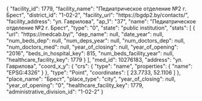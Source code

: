 {
    "facility_id": 1779,
    "facility_name": "Педиатрическое отделение №2 г. Брест",
    "district_id": "1-02-2",
    "facility_url": "https:\/\/bgdp2.by\/contacts\/",
    "facility_address": "ул. Гаврилова",
    "ap_1": "37",
    "name": "Педиатрическое отделение №2 г. Брест",
    "type": "0",
    "state": "public institution",
    "stats": [
        {
            "url": "https:\/\/medcab.by\/",
            "dep_name": null,
            "date_year": null,
            "num_beds_dep": null,
            "num_deps_year": null,
            "num_doctors_dep": null,
            "num_doctors_med": null,
            "year_of_closing": null,
            "year_of_opening": "2016",
            "beds_in_hospital_key": 815,
            "num_beds_facility_year": null,
            "healthcare_facility_key": 1779
        }
    ],
    "med_id": 10276183,
    "address": "ул. Гаврилова",
    "coord_x_y": {
        "crs": {
            "type": "name",
            "properties": {
                "name": "EPSG:4326"
            }
        },
        "type": "Point",
        "coordinates": [
            23.7733,
            52.1106
        ]
    },
    "place_name": "Брест",
    "place_type": "city",
    "year_of_closing": null,
    "year_of_opening": "0",
    "healthcare_facility_key": 1779,
    "administrative_division_id": "1-02-2"
}